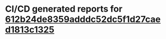 # CI/CD generated reports for [612b24de8359adddc52dc5f1d27caed1813c1325](https://github.com/hydephp/develop/commit/612b24de8359adddc52dc5f1d27caed1813c1325)
